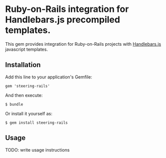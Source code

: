 # Ruby-on-Rails integration for Handlebars.js precompiled templates.

This gem provides integration for Ruby-on-Rails projects with [Handlebars.js][1] javascript templates.

## Installation

Add this line to your application's Gemfile:

    gem 'steering-rails'

And then execute:

    $ bundle

Or install it yourself as:

    $ gem install steering-rails

## Usage

TODO: write usage instructions

[1]: https://github.com/wycats/handlebars.js
